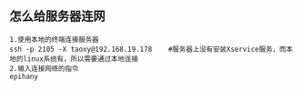 ## 怎么给服务器连网
~~~
1.使用本地的终端连接服务器
ssh -p 2105 -X taoxy@192.168.19.178    #服务器上没有安装Xservice服务，而本地的linux系统有，所以需要通过本地连接 
2.输入连接网络的指令                      
epihany
~~~
































